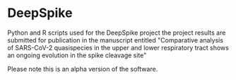 # DeepSpike
Python and R scripts used for the DeepSpike project
the project results are submitted for publication in the manuscript entitled "Comparative analysis of SARS-CoV-2 quasispecies in the upper and lower respiratory tract shows an ongoing evolution in the spike cleavage site"

Please note this is an alpha version of the software.
